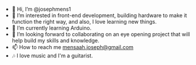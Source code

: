 - 👋 Hi, I’m @josephmens1
- 👀 I’m interested in front-end development, building hardware to make it function the right way, and also, I love learning new things.
- 🌱 I’m currently learning Arduino.
- 💞️ I’m looking forward to collaborating on an eye opening project that will help build my skills and knowledge. 
- 📫 How to reach me mensaah.joseph@gmail.com
- 🎶 I love music and I'm a guitarist.

<!---
josephmens1/josephmens1 is a ✨ special ✨ repository because its `README.md` (this file) appears on your GitHub profile.
You can click the Preview link to take a look at your changes.
--->
